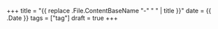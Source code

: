 +++
title = "{{ replace .File.ContentBaseName "-" " " | title }}"
date = {{ .Date }}
tags = ["tag"]
draft = true
+++